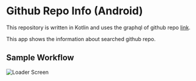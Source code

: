 # Github Repo Info (Android) 
This repository is written in Kotlin and uses the graphql of github repo [link](https://countries.trevorblades.com/).

This app shows the information about searched github repo.

Sample Workflow
------------------
![Loader Screen](https://user-images.githubusercontent.com/56244590/66596209-1b8a3e80-ebba-11e9-9d0c-37e8414462ff.gif)
